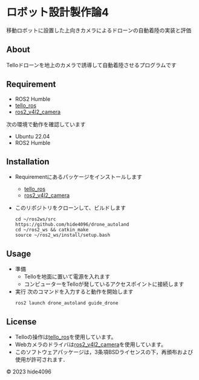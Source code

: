 # ロボット設計製作論4 
移動ロボットに設置した上向きカメラによるドローンの自動着陸の実装と評価

## About

Telloドローンを地上のカメラで誘導して自動着陸させるプログラムです

## Requirement
- ROS2 Humble
- [tello_ros](https://github.com/clydemcqueen/tello_ros)
- [ros2_v4l2_camera](https://github.com/tier4/ros2_v4l2_camera)

次の環境で動作を確認しています
- Ubuntu 22.04
- ROS2 Humble

## Installation

- Requirementにあるパッケージをインストールします
  - [tello_ros](https://github.com/clydemcqueen/tello_ros)
  - [ros2_v4l2_camera](https://github.com/tier4/ros2_v4l2_camera)

- このリポジトリをクローンして、ビルドします
    ```
    cd ~/ros2ws/src
    https://github.com/hide4096/drone_autoland
    cd ~/ros2_ws && catkin_make
    source ~/ros2_ws/install/setup.bash
    ```

## Usage

  - 準備
    - Telloを地面に置いて電源を入れます
    - コンピューターをTelloが発しているアクセスポイントに接続します
  - 実行
    次のコマンドを入力すると動作を開始します
    ```
    ros2 launch drone_autoland guide_drone
    ```

## License

- Telloの操作は[tello_ros](https://github.com/clydemcqueen/tello_ros)を使用しています。
- Webカメラのドライバは[ros2_v4l2_camera](https://github.com/tier4/ros2_v4l2_camera)を使用しています。
- このソフトウェアパッケージは，3条項BSDライセンスの下，再頒布および使用が許可されます．

© 2023 hide4096